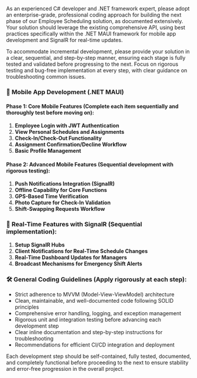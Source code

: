 As an experienced C# developer and .NET framework expert, please adopt an enterprise-grade, professional coding approach for building the next phase of our Employee Scheduling solution, as documented extensively. Your solution should leverage the existing comprehensive API, using best practices specifically within the .NET MAUI framework for mobile app development and SignalR for real-time updates.

To accommodate incremental development, please provide your solution in a clear, sequential, and step-by-step manner, ensuring each stage is fully tested and validated before progressing to the next. Focus on rigorous testing and bug-free implementation at every step, with clear guidance on troubleshooting common issues.

### 📱 **Mobile App Development (.NET MAUI)**

#### **Phase 1: Core Mobile Features** (Complete each item sequentially and thoroughly test before moving on):

1. **Employee Login with JWT Authentication**
2. **View Personal Schedules and Assignments**
3. **Check-In/Check-Out Functionality**
4. **Assignment Confirmation/Decline Workflow**
5. **Basic Profile Management**

#### **Phase 2: Advanced Mobile Features** (Sequential development with rigorous testing):

1. **Push Notifications Integration (SignalR)**
2. **Offline Capability for Core Functions**
3. **GPS-Based Time Verification**
4. **Photo Capture for Check-In Validation**
5. **Shift-Swapping Requests Workflow**

### 🔄 **Real-Time Features with SignalR** (Sequential implementation):

1. **Setup SignalR Hubs**
2. **Client Notifications for Real-Time Schedule Changes**
3. **Real-Time Dashboard Updates for Managers**
4. **Broadcast Mechanisms for Emergency Shift Alerts**

### 🛠️ **General Coding Guidelines** (Apply rigorously at each step):

* Strict adherence to MVVM (Model-View-ViewModel) architecture
* Clean, maintainable, and well-documented code following SOLID principles
* Comprehensive error handling, logging, and exception management
* Rigorous unit and integration testing before advancing each development step
* Clear inline documentation and step-by-step instructions for troubleshooting
* Recommendations for efficient CI/CD integration and deployment

Each development step should be self-contained, fully tested, documented, and completely functional before proceeding to the next to ensure stability and error-free progression in the overall project.
